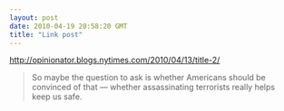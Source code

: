 ```yaml
---
layout: post
date: 2010-04-19 20:58:20 GMT
title: "Link post"
---
```

<http://opinionator.blogs.nytimes.com/2010/04/13/title-2/>

> So maybe the question to ask is whether Americans should be convinced of that — whether assassinating terrorists really helps keep us safe.